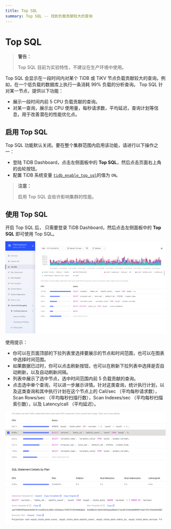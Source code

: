 ```yaml
---
title: Top SQL
summary: Top SQL -- 找到负载贡献较大的查询
---
```


# Top SQL

> **警告：**
>
> Top SQL 目前为实验特性，不建议在生产环境中使用。

Top SQL 会显示在一段时间内对某个 TiDB 或 TiKV 节点负载贡献较大的查询。例如，在一个低负载的数据库上执行一条消耗 99% 负载的分析查询。 Top SQL 针对某一节点，提供以下功能：

* 展示一段时间内前 5 CPU 负载贡献的查询。
* 对某一查询，展示出 CPU 使用量，每秒请求数，平均延迟，查询计划等信息，用于改善潜在的性能优化点。

## 启用 Top SQL


Top SQL 功能默认关闭。要在整个集群范围内启用该功能，请进行以下操作之一：

- 登陆 TiDB Dashboard，点击左侧面板中的 **Top SQL**，然后点击页面右上角的齿轮按钮。
- 配置 TiDB 系统变量 [`tidb_enable_top_sql`](/system-variables.md#tidb_enable_top_sql-从-v54-版本开始引入)的值为 `ON`。

> **注意：**
>
> 启用 Top SQL 会些许影响集群的性能。

## 使用 Top SQL

开启 Top SQL 后， 只需要登录 TiDB Dashboard，然后点击左侧面板中的 **Top SQL** 即可使用 Top SQL。

![Top SQL](/media/dashboard/top-sql-overview.png)

使用提示：

* 你可以在页面顶部的下拉列表里选择要展示的节点和时间范围，也可以在图表中选择时间范围。
* 如果数据已过时，你可以点击刷新按钮，也可以在刷新下拉列表中选择是否自动刷新，以及自动刷新间隔。
* 列表中展示了选中节点，选中时间范围内前 5 负载贡献的查询。
* 点击选中单个查询，可以进一步展示详情。针对这类查询，统计执行计划，以及这类查询和其中执行计划在这个节点上的 Call/sec （平均每秒请求数），Scan Rows/sec （平均每秒扫描行数），Scan Indexes/sec （平均每秒扫描索引数），以及 Latency/call （平均延迟）。

![Top SQL Details](/media/dashboard/top-sql-details.png)
